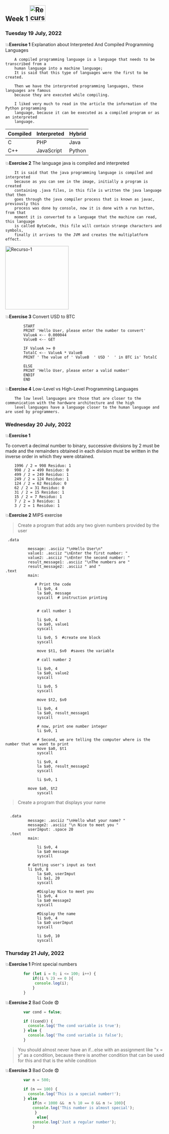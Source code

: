 ## Week 1  <img src="https://i.postimg.cc/DZ6VWxqs/Recurso-2.png" with="50px" height="50px" alt="Recurso-1"/>

### Tuesday 19 July, 2022

:boom:**Exercise 1** Explanation about Interpreted And Compiled Programming Languages

        A compiled programming language is a language that needs to be transcribed from a 
        human language into a machine language;
        It is said that this type of languages were the first to be created.

        Then we have the interpreted programming languages, these languages are famous 
        because they are executed while compiling.

        I liked very much to read in the article the information of the Python programming 
        language, because it can be executed as a compiled program or as an interpreted  
        language. 
        
    
| Compiled      | Interpreted | Hybrid |
| ----------- | ----------- |----------- |
| C      | PHP       |Java |
| C++   | JavaScript       |Python |





:boom:**Exercise 2**  The language java is compiled and interpreted

        It is said that the java programming language is compiled and interpreted   
        because as you can see in the image, initially a program is created 
        containing .java files, in this file is written the java language that then 
        goes through the java compiler process that is known as javac, previously this 
        process was done by console, now it is done with a run button, from that 
        moment it is converted to a language that the machine can read, this language 
        is called ByteCode, this file will contain strange characters and symbols, 
        finally it arrives to the JVM and creates the multiplatform effect.

<img src="https://i.postimg.cc/RF5x8xb9/1.png" with="100px" height="200px" alt="Recurso-1"/>

:boom:**Exercise 3** Convert USD to BTC

~~~
        START
        PRINT 'Hello User, please enter the number to convert'
        ValueA <-- 0.000044
        ValueB <-- GET 

        IF ValueA >= 0
        TotalC <-- ValueA * ValueB
        PRINT ' The value of ' ValueB  ' USD '  ' in BTC is' TotalC

        ELSE
        PRINT 'Hello User, please enter a valid number'
        ENDIF
        END
~~~

:boom:**Exercise 4** Low-Level vs High-Level Programming Languages

        The low level languages are those that are closer to the communication with the hardware architecture and the high 
        level languages have a language closer to the human language and are used by programmers.
        
        
### Wednesday 20 July, 2022  
  
:boom:**Exercise 1**

To convert a decimal number to binary, successive divisions by 2 must be made and the remainders obtained in each division must be written in the inverse order in which they were obtained.

        1996 / 2 = 998 Residuo: 1
        998 / 2 = 499 Residuo: 0
        499 / 2 = 249 Residuo: 1 
        249 / 2 = 124 Residuo: 1
        124 / 2 = 62 Residuo: 0
        62 / 2 = 31 Residuo: 0
        31 / 2 = 15 Residuo: 1
        15 / 2 = 7 Residuo: 1
        7 / 2 = 3 Residuo: 1
        3 / 2 = 1 Residuo: 1


:boom:**Exercise 2** MIPS exercise

>Create a program that adds any two given numbers provided by the user

```assembly
 .data
 
 	      message: .asciiz "\nHello User\n"
	      value1: .asciiz "\nEnter the first number: "
	      value2: .asciiz "\nEnter the second number: "
	      result_message1: .asciiz "\nThe numbers are "
	      result_message2: .asciiz " and "
.text
	      main:
                          
             # Print the code
              li $v0, 4 
              la $a0, message
              syscall  # instruction printing
              
              
              # call number 1
              
              li $v0, 4 
              la $a0, value1
              syscall  
              
              li $v0, 5  #create one block
              syscall
              
              move $t1, $v0  #saves the variable
              
              # call number 2
              
              li $v0, 4 
              la $a0, value2
              syscall  
              
              li $v0, 5  
              syscall
              
              move $t2, $v0 
              
              li $v0, 4 
              la $a0, result_message1
              syscall  
              
              # now, print one number integer
              li $v0, 1
              
              # Second, we are telling the computer where is the number that we want to print
              move $a0, $t1
              syscall
              
              li $v0, 4 
              la $a0, result_message2
              syscall 
              
              li $v0, 1
              
	      move $a0, $t2
              syscall
 ```
            
            
>Create a program that displays your name

```assembly

  .data
	      message: .asciiz "\nHello what your name? "
	      message2: .asciiz "\n Nice to meet you "
	      userImput: .space 20
  .text
	      main:
              
              li $v0, 4
              la $a0 message
              syscall

	      # Getting user's input as text
	      li $v0, 8
              la $a0, userImput
              li $a1, 20
              syscall
              
              #Display Nice to meet you
              li $v0, 4
              la $a0 message2
              syscall
              
              #Display the name
              li $v0, 4
              la $a0 userImput
              syscall
              
              li $v0, 10
              syscall
```


### Thursday 21 July, 2022

:boom:**Exercise 1** Print special numbers

```javascript
		for (let i = 0; i <= 100; i++) {
 			if((i % 2) == 0 ){
			 console.log(i);
 			}  
		}
```

:boom:**Exercise 2** Bad Code :fearful:

```javascript
		var cond = false;

		if ((cond)) {
		  console.log('The cond variable is true');
		} else {
		  console.log('The cond variable is false');
		}
```

>You should almost never have an if...else with an assignment like "x = y" as a condition, because there is another condition that can be used for this and that is the while condition


:boom:**Exercise 3** Bad Code :fearful:
```javascript
		var n = 500;

		if (n == 100) {
		  console.log('This is a special number!');
		} else 
		    if(n < 1000 &&  n % 10 == 0 && n != 100){
			console.log('This number is almost special');
		     }
		      else{
			console.log('Just a regular number');
			}
```

